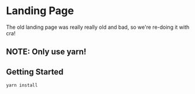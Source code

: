 # Landing Page

The old landing page was really really old and bad, so we're re-doing it 
with cra!

## NOTE: Only use yarn!

## Getting Started 
`yarn install`
